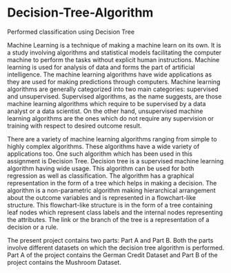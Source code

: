 # Decision-Tree-Algorithm
Performed classification using Decision Tree

Machine Learning is a technique of making a machine learn on its own. It is a study involving algorithms and statistical models facilitating the computer machine to perform the tasks without explicit human instructions. Machine learning is used for analysis of data and forms the part of artificial intelligence. The machine learning algorithms have wide applications as they are used for making predictions through computers. Machine learning algorithms are generally categorized into two main categories: supervised and unsupervised. Supervised algorithms, as the name suggests, are those machine learning algorithms which require to be supervised by a data analyst or a data scientist. On the other hand, unsupervised machine learning algorithms are the ones which do not require any supervision or training with respect to desired outcome result.

There are a variety of machine learning algorithms ranging from simple to highly complex algorithms. These algorithms have a wide variety of applications too. One such algorithm which has been used in this assignment is Decision Tree. Decision tree is a supervised machine learning algorithm having wide usage. This algorithm can be used for both regression as well as classification. The algorithm has a graphical representation in the form of a tree which helps in making a decision. The algorithm is a non-parametric algorithm making hierarchical arrangement about the outcome variables and is represented in a flowchart-like structure. This flowchart-like structure is in the form of a tree containing leaf nodes which represent class labels and the internal nodes representing the attributes. The link or the branch of the tree is a representation of a decision or a rule.

The present project contains two parts: Part A and Part B. Both the parts involve different datasets on which the decision tree algorithm is performed. Part A of the project contains the German Credit Dataset and Part B of the project contains the Mushroom Dataset. 
